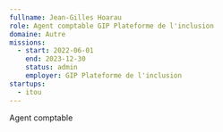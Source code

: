```yaml
---
fullname: Jean-Gilles Hoarau
role: Agent comptable GIP Plateforme de l'inclusion
domaine: Autre
missions:
  - start: 2022-06-01
    end: 2023-12-30
    status: admin
    employer: GIP Plateforme de l'inclusion
startups:
  - itou
---
```


Agent comptable 
